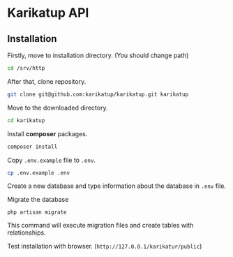 # Karikatup API

## Installation

Firstly, move to installation directory. (You should change path)

```bash
cd /srv/http
```

After that, clone repository.

```bash
git clone git@github.com:karikatup/karikatup.git karikatup
```

Move to the downloaded directory.

```bash
cd karikatup
```

Install **composer** packages.

```bash
composer install
```

Copy `.env.example` file to `.env`.

```bash
cp .env.example .env
```

Create a new database and type information about the database in `.env` file.

Migrate the database

```
php artisan migrate
```

This command will execute migration files and create tables with relationships.

Test installation with browser. (`http://127.0.0.1/karikatur/public`)
